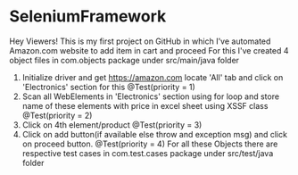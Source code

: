 # SeleniumFramework
Hey Viewers! This is my first project on GitHub in which I've automated Amazon.com website to add item in cart and proceed
For this I've created 4 object files in com.objects package under src/main/java folder 
1. Initialize driver and get https://amazon.com locate 'All' tab and click on 'Electronics' section for this @Test(priority = 1)
2. Scan all WebElements in 'Electronics' section using for loop and store name of these elements with price in excel sheet using XSSF class @Test(priority = 2)
3. Click on 4th element/product @Test(priority = 3)
4. Click on add button(if available else throw and exception msg) and click on proceed button. @Test(priority = 4)
For all these Objects there are respective test cases in com.test.cases package under src/test/java folder
